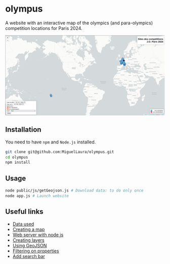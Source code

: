 # olympus

A website with an interactive map of the olympics (and para-olympics) competition locations for Paris 2024.

<img src="assets/olympus.png" alt="Website screenshot showing a world map with marker for olympics locations">

## Installation

You need to have `npm` and `Node.js` installed.

```bash
git clone git@github.com:MiguelLaura/olympus.git
cd olympus
npm install
```

## Usage

```bash
node public/js/getGeojson.js # Download data: to do only once
node app.js # Launch website
```

## Useful links

* [Data used](https://data.paris2024.org/explore/dataset/paris-2024-sites-de-competition/api/)
* [Creating a map](https://leafletjs.com/examples/quick-start/)
* [Web server with node js](https://www.sitepoint.com/build-a-simple-web-server-with-node-js/)
* [Creating layers](https://leafletjs.com/examples/layers-control/)
* [Using GeoJSON](https://leafletjs.com/examples/geojson/)
* [Filtering on properties](https://zestedesavoir.com/tutoriels/4053/leaflet-utilisation-avancee/filtrer-des-donnees/)
* [Add search bar](https://github.com/stefanocudini/leaflet-search#examples)